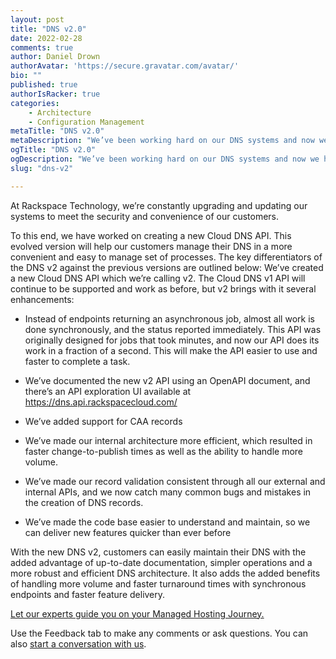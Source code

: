 ```yaml
---
layout: post
title: "DNS v2.0"
date: 2022-02-28
comments: true
author: Daniel Drown
authorAvatar: 'https://secure.gravatar.com/avatar/'
bio: ""
published: true
authorIsRacker: true
categories:
    - Architecture
    - Configuration Management
metaTitle: "DNS v2.0"
metaDescription: "We’ve been working hard on our DNS systems and now we have some results to share."
ogTitle: "DNS v2.0"
ogDescription: "We’ve been working hard on our DNS systems and now we have some results to share."
slug: "dns-v2"

---
```

At Rackspace Technology, we’re constantly upgrading and updating our systems to meet the security and convenience of our customers.

<!--more-->

To this end, we have worked on creating a new Cloud DNS API. This evolved version will help our customers manage their DNS in a more convenient and easy to manage set of processes. The key differentiators of the DNS v2 against the previous versions are outlined below:
We’ve created a new Cloud DNS API which we’re calling v2. The Cloud DNS v1 API will continue to be supported and work as before, but v2 brings with it several enhancements:


-	Instead of endpoints returning an asynchronous job, almost all work is done synchronously, and the status reported immediately. This API was originally designed for jobs that took minutes, and now our API does its work in a fraction of a second. This will make the API easier to use and faster to complete a task.

-	We’ve documented the new v2 API using an OpenAPI document, and there’s an API exploration UI available at https://dns.api.rackspacecloud.com/

-	We’ve added support for CAA records

-	We’ve made our internal architecture more efficient, which resulted in faster change-to-publish times as well as the ability to handle more volume.

-	We’ve made our record validation consistent through all our external and internal APIs, and we now catch many common bugs and mistakes in the creation of DNS records.

-	We’ve made the code base easier to understand and maintain, so we can deliver new features quicker than ever before

With the new DNS v2, customers can easily maintain their DNS with the added advantage of up-to-date documentation, simpler operations and a more robust and efficient DNS architecture. It also adds the added benefits of handling more volume and faster turnaround times with synchronous endpoints and faster feature delivery.


<a class="cta red" id="cta" href="https://www.rackspace.com/cloud/bare-metal">Let our experts guide you on your Managed Hosting Journey.</a>

Use the Feedback tab to make any comments or ask questions. You can also
[start a conversation with us](https://www.rackspace.com/contact).
